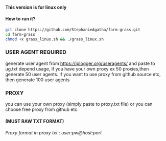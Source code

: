 #### This version is for linux only

#### How to run it? 

```bash
git clone https://github.com/StephanieAgatha/farm-grass.git
cd farm-grass
chmod +x grass_linux.sh && ./grass_linux.sh
```
### USER AGENT REQUIRED
generate user agent from https://iplogger.org/useragents/ and paste to ug.txt
depend usage, if you have your own proxy ex 50 proxies,then generate 50 user agents.
if you want to use proxy from github source etc, then generate 100 user agents

### PROXY
you can use your own proxy (simply paste to proxy.txt file) or you can choose free proxy from github etc.
#### (MUST RAW TXT FORMAT)
###### Proxy format in proxy txt : user:pw@host:port
